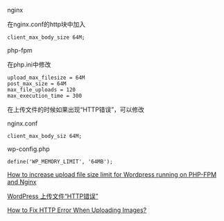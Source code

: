nginx

在nginx.conf的http块中加入
```
client_max_body_size 64M;
```
php-fpm

在php.ini中修改
```
upload_max_filesize = 64M
post_max_size = 64M
max_file_uploads = 120
max_execution_time = 300
```

在上传文件的时候如果出现“HTTP错误”，可以修改

nginx.conf
```
client_max_body_siz 64M;
```
wp-config.php
```
define('WP_MEMORY_LIMIT', '64MB');
```

[How to increase upload file size limit for Wordpress running on PHP-FPM and Nginx](https://www.garron.me/en/linux/increase-upload-size-limit-nginx.html)

[WordPress 上传文件“HTTP错误”](https://talk.ninghao.net/t/wordpress-http/685)

[How to Fix HTTP Error When Uploading Images?](https://wordpress.stackexchange.com/questions/59763/how-to-fix-http-error-when-uploading-images)